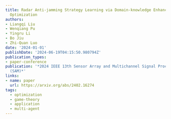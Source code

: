 ```yaml
---
title: Radar Anti-jamming Strategy Learning via Domain-knowledge Enhanced Online Convex
  Optimization
authors:
- Liangqi Liu
- Wenqiang Pu
- Yingru Li
- Bo Jiu
- Zhi-Quan Luo
date: '2024-01-01'
publishDate: '2024-06-19T04:15:50.980794Z'
publication_types:
- paper-conference
publication: '*2024 IEEE 13th Sensor Array and Multichannel Signal Processing Workshop
  (SAM)*'
links:
- name: paper
  url: https://arxiv.org/abs/2402.16274
tags:
  - optimization
  - game-theory
  - application
  - multi-agent
---
```

